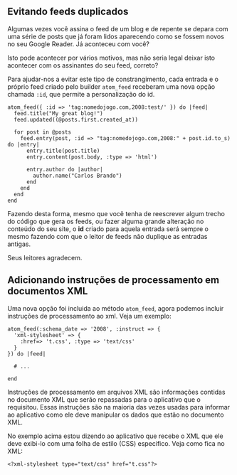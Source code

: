 ## Evitando feeds duplicados

Algumas vezes você assina o feed de um blog e de repente se depara com uma série de posts que já foram lidos aparecendo como se fossem novos no seu Google Reader. Já aconteceu com você?

Isto pode acontecer por vários motivos, mas não seria legal deixar isto acontecer com os assinantes do seu feed, correto?

Para ajudar-nos a evitar este tipo de constrangimento, cada entrada e o próprio feed criado pelo builder `atom_feed` receberam uma nova opção chamada `:id`, que permite a personalização do id.

	atom_feed({ :id => 'tag:nomedojogo.com,2008:test/' }) do |feed|
	  feed.title("My great blog!")
	  feed.updated((@posts.first.created_at))

	  for post in @posts
	    feed.entry(post, :id => "tag:nomedojogo.com,2008:" + post.id.to_s) do |entry|
	      entry.title(post.title)
	      entry.content(post.body, :type => 'html')

	      entry.author do |author|
	        author.name("Carlos Brando")
	      end
	    end
	  end
	end

Fazendo desta forma, mesmo que você tenha de reescrever algum trecho do código que gera os feeds, ou fazer alguma grande alteração no conteúdo do seu site, o **id** criado para aquela entrada será sempre o mesmo fazendo com que o leitor de feeds não duplique as entradas antigas.

Seus leitores agradecem.

## Adicionando instruções de processamento em documentos XML

Uma nova opção foi incluida ao método `atom_feed`, agora podemos incluir instruções de processamento ao xml. Veja um exemplo:

	atom_feed(:schema_date => '2008', :instruct => {
	  'xml-stylesheet' => {
	    :href=> 't.css', :type => 'text/css'
	  }
	}) do |feed|

	  # ...

	end

Instruções de processamento em arquivos XML são informações contidas no documento XML que serão repassadas para o aplicativo que o requisitou. Essas instruções são na maioria das vezes usadas para informar ao aplicativo como ele deve manipular os dados que estão no documento XML.

No exemplo acima estou dizendo ao aplicativo que recebe o XML que ele deve exibi-lo com uma folha de estilo (CSS) especifico. Veja como fica no XML:

	<?xml-stylesheet type="text/css" href="t.css"?>
